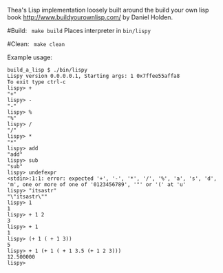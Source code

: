 Thea's Lisp implementation loosely built around  the build your own lisp book http://www.buildyourownlisp.com/ by Daniel Holden.


#Build:
``` make build```
Places interpreter in ```bin/lispy```

#Clean:
``` make clean```


Example usage:
```
build_a_lisp $ ./bin/lispy
Lispy version 0.0.0.0.1, Starting args: 1 0x7ffee55affa8
To exit type ctrl-c
lispy> +
"+"
lispy> -
"-"
lispy> %
"%"
lispy> /
"/"
lispy> *
"*"
lispy> add
"add"
lispy> sub
"sub"
lispy> undefexpr
<stdin>:1:1: error: expected '+', '-', '*', '/', '%', 'a', 's', 'd', 'm', one or more of one of '0123456789', '"' or '(' at 'u'
lispy> "itsastr"
"\"itsastr\""
lispy> 1
1
lispy> + 1 2
3
lispy> + 1
1
lispy> (+ 1 ( + 1 3))
5
lispy> + 1 (+ 1 ( + 1 3.5 (+ 1 2 3)))
12.500000
lispy>
```
